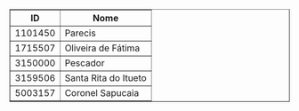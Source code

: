 <table border="1">
    <tr>
        <th>ID</th>
        <th>Nome</th>
    </tr>
    <tr>
        <td>1101450</td>
        <td>Parecis</td>
    </tr>
    <tr>
        <td>1715507</td>
        <td>Oliveira de Fátima</td>
    </tr>
    <tr>
        <td>3150000</td>
        <td>Pescador</td>
    </tr>
    <tr>
        <td>3159506</td>
        <td>Santa Rita do Itueto</td>
    </tr>
    <tr>
        <td>5003157</td>
        <td>Coronel Sapucaia</td>
    </tr>
</table>
